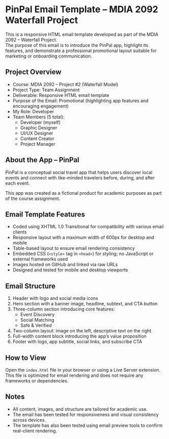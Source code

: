 # PinPal Email Template – MDIA 2092 Waterfall Project

This is a responsive HTML email template developed as part of the MDIA 2092 – Waterfall Project.  
The purpose of this email is to introduce the PinPal app, highlight its features, and demonstrate a professional promotional layout suitable for marketing or onboarding communication.

## Project Overview

- Course: MDIA 2092 – Project #2 (Waterfall Model)
- Project Type: Team Assignment
- Deliverable: Responsive HTML email template
- Purpose of the Email: Promotional (highlighting app features and encouraging engagement)
- My Role: Developer
- Team Members (5 total):
  - Developer (myself)
  - Graphic Designer
  - UI/UX Designer
  - Content Creator
  - Project Manager

## About the App – PinPal

PinPal is a conceptual social travel app that helps users discover local events and connect with like-minded travelers before, during, and after each event.

This app was created as a fictional product for academic purposes as part of the course assignment.

## Email Template Features

- Coded using XHTML 1.0 Transitional for compatibility with various email clients
- Responsive layout with a maximum width of 600px for desktop and mobile
- Table-based layout to ensure email rendering consistency
- Embedded CSS (`<style>` tag in `<head>`) for styling; no JavaScript or external frameworks used
- Images hosted on GitHub and linked via raw URLs
- Designed and tested for mobile and desktop viewports

## Email Structure

1. Header with logo and social media icons  
2. Hero section with a banner image, headline, subtext, and CTA button  
3. Three-column section introducing core features:
   - Event Discovery
   - Social Matching
   - Safe & Verified  
4. Two-column layout: image on the left, descriptive text on the right  
5. Full-width content block introducing the app’s value proposition  
6. Footer with logo, app subtitle, social links, and subscribe CTA

## How to View

Open the `index.html` file in your browser or using a Live Server extension.  
This file is optimized for email rendering and does not require any frameworks or dependencies.

## Notes

- All content, images, and structure are tailored for academic use.
- The email has been tested for responsiveness and visual consistency across devices.
- The template has also been tested using email preview tools to confirm real-client rendering.
